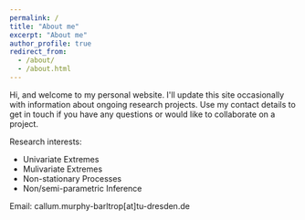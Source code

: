 ```yaml
---
permalink: /
title: "About me"
excerpt: "About me"
author_profile: true
redirect_from: 
  - /about/
  - /about.html
---
```


Hi, and welcome to my personal website. I'll update this site occasionally with information about ongoing research projects. Use my contact details to get in touch if you have any questions or would like to collaborate on a project.

Research interests: 
* Univariate Extremes
* Mulivariate Extremes
* Non-stationary Processes
* Non/semi-parametric Inference

Email: callum.murphy-barltrop[at]tu-dresden.de
